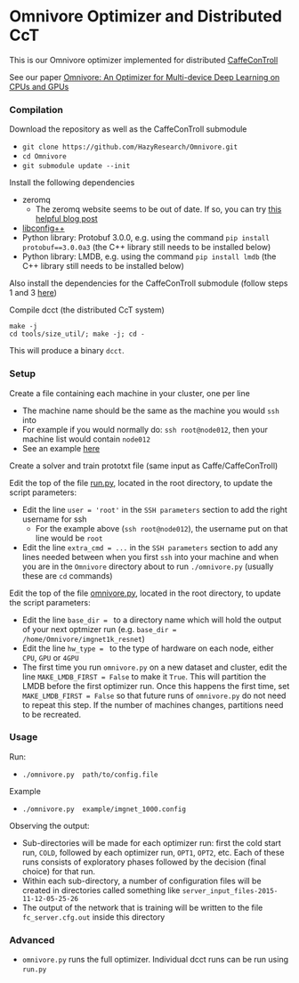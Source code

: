 # Omnivore Optimizer and Distributed CcT

This is our Omnivore optimizer implemented for distributed [CaffeConTroll](https://github.com/HazyResearch/CaffeConTroll)

See our paper [Omnivore: An Optimizer for Multi-device Deep Learning on CPUs and GPUs](https://arxiv.org/abs/1606.04487)

### Compilation

Download the repository as well as the CaffeConTroll submodule

  - `git clone https://github.com/HazyResearch/Omnivore.git`
  - `cd Omnivore`
  - `git submodule update --init`

Install the following dependencies

  - zeromq
     - The zeromq website seems to be out of date. If so, you can try [this helpful blog post](https://tuananh.org/2015/06/16/how-to-install-zeromq-on-ubuntu/)
  - [libconfig++](http://www.hyperrealm.com/libconfig/)
  - Python library: Protobuf 3.0.0, e.g. using the command `pip install protobuf==3.0.0a3` (the C++ library still needs to be installed below)
  - Python library: LMDB, e.g. using the command `pip install lmdb` (the C++ library still needs to be installed below)

Also install the dependencies for the CaffeConTroll submodule (follow steps 1 and 3 [here](https://github.com/HazyResearch/CaffeConTroll/tree/experiments#installation-from-source))

Compile dcct (the distributed CcT system)

    make -j
    cd tools/size_util/; make -j; cd -
    
This will produce a binary `dcct`.

### Setup

Create a file containing each machine in your cluster, one per line

  - The machine name should be the same as the machine you would `ssh` into
  - For example if you would normally do: `ssh root@node012`, then your machine list would contain `node012`
  - See an example [here](example/machine_list.txt)

Create a solver and train prototxt file (same input as Caffe/CaffeConTroll)

Edit the top of the file [run.py](run.py), located in the root directory, to update the script parameters:

  - Edit the line `user = 'root'` in the `SSH parameters` section to add the right username for ssh
     - For the example above (`ssh root@node012`), the username put on that line would be `root`
  - Edit the line `extra_cmd = ...` in the `SSH parameters` section to add any lines needed between when you first `ssh` into your machine and when you are in the `Omnivore` directory about to run `./omnivore.py` (usually these are `cd` commands)

Edit the top of the file [omnivore.py](omnivore.py), located in the root directory, to update the script parameters:

  - Edit the line `base_dir = ` to a directory name which will hold the output of your next optmizer run (e.g. `base_dir = /home/Omnivore/imgnet1k_resnet`)
  - Edit the line `hw_type = ` to the type of hardware on each node, either `CPU`, `GPU` or `4GPU`
  - The first time you run `omnivore.py` on a new dataset and cluster, edit the line `MAKE_LMDB_FIRST = False` to make it `True`. This will partition the LMDB before the first optimizer run. Once this happens the first time, set `MAKE_LMDB_FIRST = False` so that future runs of `omnivore.py` do not need to repeat this step. If the number of machines changes, partitions need to be recreated.

### Usage

Run:

  - `./omnivore.py  path/to/config.file`

Example

  - `./omnivore.py  example/imgnet_1000.config`

Observing the output:

  - Sub-directories will be made for each optimizer run: first the cold start run, `COLD`, followed by each optimizer run, `OPT1`, `OPT2`, etc. Each of these runs consists of exploratory phases followed by the decision (final choice) for that run. 
  - Within each sub-directory, a number of configuration files will be created in directories called something like `server_input_files-2015-11-12-05-25-26`
  - The output of the network that is training will be written to the file `fc_server.cfg.out` inside this directory

### Advanced

  - `omnivore.py` runs the full optimizer. Individual dcct runs can be run using `run.py`
